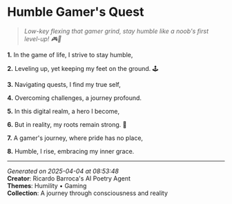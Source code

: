 # Humble Gamer's Quest

> *Low-key flexing that gamer grind, stay humble like a noob's first level-up! 🎮🤏*

**1.** In the game of life, I strive to stay humble,


**2.** Leveling up, yet keeping my feet on the ground. 🕹️


**3.** Navigating quests, I find my true self,


**4.** Overcoming challenges, a journey profound.


**5.** In this digital realm, a hero I become,


**6.** But in reality, my roots remain strong. 💪


**7.** A gamer's journey, where pride has no place,


**8.** Humble, I rise, embracing my inner grace.



---

*Generated on 2025-04-04 at 08:53:48*  
**Creator**: Ricardo Barroca's AI Poetry Agent  
**Themes**: Humility • Gaming  
**Collection**: A journey through consciousness and reality